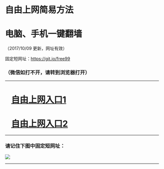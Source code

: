 ﻿# 自由上网简易方法

# 电脑、手机一键翻墙

（2017/10/09 更新，网址有效）

固定短网址：https://git.io/free99

### （微信如打不开，请转到浏览器打开）


***





# &nbsp;&nbsp; <a href="http://ft41564041.fwq-tz-1001.info/fwqtz01.html?t=100900126381 " target="_blank">自由上网入口1</a>
# &nbsp;&nbsp; <a href="http://ft256125289.fwq-tz-1002.info/fwqtz02.html?t=100900132763 " target="_blank">自由上网入口2</a>
***

### 请记住下图中固定短网址：

<img src="https://s3-us-west-2.amazonaws.com/fwq-1001/yjfq-20170905okok.png" /> 


***

